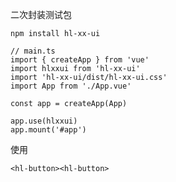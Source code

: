 二次封装测试包
```aiignore
npm install hl-xx-ui
```

```aiignore
// main.ts
import { createApp } from 'vue'
import hlxxui from 'hl-xx-ui'
import 'hl-xx-ui/dist/hl-xx-ui.css'
import App from './App.vue'

const app = createApp(App)

app.use(hlxxui)
app.mount('#app')
```

使用
```aiignore
<hl-button><hl-button>
```
